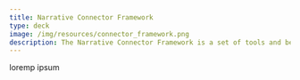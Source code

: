 ```yaml
---
title: Narrative Connector Framework
type: deck
image: /img/resources/connector_framework.png
description: The Narrative Connector Framework is a set of tools and best practices for building connectors to third-party systems.
---
```


loremp ipsum

